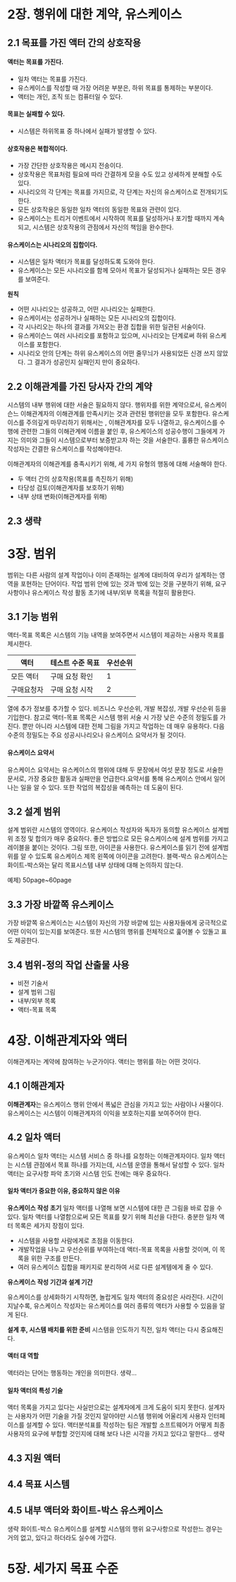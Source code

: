 # 2장. 행위에 대한 계약, 유스케이스

## 2.1 목표를 가진 액터 간의 상호작용

#### 액터는 목표를 가진다.
- 일차 액터는 목표를 가진다.
- 유스케이스를 작성할 때 가장 어려운 부분은, 하위 목표를 통제하는 부분이다. 
- 액터는 개인, 조직 또는 컴퓨터일 수 있다. 

#### 목표는 실패할 수 있다. 
- 시스템은 하위목표 중 하나에서 실패가 발생할 수 있다. 

#### 상호작용은 복합적이다.
- 가장 간단한 상호작용은 메시지 전송이다. 
- 상호작용은 목표처럼 필요에 따라 간결하게 모을 수도 있고 상세하게 분해할 수도 있다. 
- 시나리오의 각 단계는 목표를 가지므로, 각 단계는 자신의 유스케이스로 전개되기도 한다.
- 모든 상호작용은 동일한 일차 액터의 동일한 목표와 관련이 있다.
- 유스케이스는 트리거 이벤트에서 시작하여 목표를 달성하거나 포기할 때까지 계속되고, 시스템은 상호작용의 관점에서 자신의 책임을 완수한다.

#### 유스케이스는 시나리오의 집합이다.
- 시스템은 일차 액터가 목표를 달성하도록 도와야 한다.
- 유스케이스는 모든 시나리오를 함께 모아서 목표가 달성되거나 실패하는 모든 경우를 보여준다.

**원칙**
- 어떤 시나리오는 성공하고, 어떤 시나리오는 실패한다.
- 유스케이서는 성공하거나 실패하는 모든 시나리오의 집합이다.
- 각 시나리오는 하나의 결과를 가져오는 환경 집합을 위한 일관된 서술이다.
- 유스케이슨느 여러 시나리오를 포함하고 있으며, 시나리오는 단계로써 하위 유스케이스를 포함한다.
- 시나리오 안의 단계는 하위 유스케이스의 어떤 줄무늬가 사용되었든 신경 쓰지 않았다. 그 결과가 성공인지 실패인지 만이 중요하다.


## 2.2 이해관계를 가진 당사자 간의 계약

시스템의 내부 행위에 대한 서술은 필요하지 않다. 행위자를 위한 계약으로서, 유스케이슨느 이해관계자의 이해관계를 만족시키는 것과 관련된 행위만을 모두 포함한다. 유스케이스를 주의깊게 마무리하기 위해서는 , 이해관계자를 모두 나열하고, 유스케이스를 수행에 관련한 그들의 이해관계에 이름을 붙인 후, 유스케이스의 성공수행이 그들에게 가지는 의미와 그들이 시스템으로부터 보증받고자 하는 것을 서술한다. 훌륭한 유스케이스 작성자는 간결한 유스케이스를 작성해야한다.

이해관계자의 이해관계를 충족시키기 위해, 세 가지 유형의 행동에 대해 서술해야 한다.
- 두 액터 간의 상호작용(목표를 촉진하기 위해)
- 타당성 검토(이해관계자를 보호하기 위해)
- 내부 상태 변화(이해관계자를 위해)

## 2.3 생략


# 3장. 범위
범위는 다른 사람의 설계 작업이나 이미 존재하는 설계에 대비하여 우리가 설계하는 영역을 포현하는 단어이다. 작업 범위 안에 있는 것과 밖에 있는 것을 구분하기 위해, 요구사항이나 유스케이스 작성 활동 초기에 내부/외부 목록을 적절히 활용한다.

## 3.1 기능 범위
액터-목표 목록은 시스템의 기능 내역을 보여주면서 시스템이 제공하는 사용자 목표를 제시한다.

|액터|테스트 수준 목표|우선순위|
|---|---|---|
|모든 액터|구매 요청 확인|1|
|구매요청자|구매 요청 시작|2|

열에 추가 정보를 추가할 수 있다. 비즈니스 우선순위, 개발 복잡성, 개발 우선순위 등을 기입한다. 참고로 액터-목표 목록은 시스템 행위 서술 시 가장 낮은 수준의 정밀도를 가진다. 뿐만 아니라 시스템에 대한 전체 그림을 가지고 작업하는 데 매우 유용하다. 다음 수준의 정밀도는 주요 성공시나리오나 유스케이스 요약서가 될 것이다.

#### 유스케이스 요약서
유스케이스 요약서는 유스케이스의 행위에 대해 두 문장에서 여섯 문장 정도로 서술한 문서로, 가장 중요한 활동과 실패만을 언급한다.요약서를 통해 유스케이스 안에서 일어나는 일을 알 수 있다. 또한 작업의 복잡성을 예측하는 데 도움이 된다.


## 3.2 설계 범위

설계 범위란 시스템의 영역이다. 유스케이스 작성자와 독자가 동의할 유스케이스 설계범위 조정 및 합의가 매우 중요하다. 좋은 방법으로 모든 유스케이스에 설계 범위를 가지고 레이블을 붙이는 것이다. 그림 또한, 아이콘을 사용한다. 유스케이스를 읽기 전에 설계범위를 알 수 있도록 유스케이스 제목 왼쪽에 아이콘을 고려한다. 블랙-박스 유스케이스는 화이트-박스와는 달리 목표시스템 내부 상태에 대해 논의하지 않는다.

예제) 50page~60page

## 3.3 가장 바깥쪽 유스케이스

가장 바깥쪽 유스케이스는 시스템이 자신의 가장 바깥에 있는 사용자들에게 궁극적으로 어떤 이익이 있는지를 보여준다. 또한 시스템의 행위를 전체적으로 훑어볼 수 있돌고 표도 제공한다. 

## 3.4 범위-정의 작업 산출물 사용

- 비전 기술서
- 설계 범위 그림
- 내부/외부 목록
- 액터-목표 목록

# 4장. 이해관계자와 액터

이해관계자는 계약에 참여하는 누군가이다. 액터는 행위를 하는 어떤 것이다. 

## 4.1 이해관계자

**이해관계자**는 유스케이스 행위 안에서 폭넓은 관심을 가지고 있는 사람이나 사물이다. 유스케이스는 시스템이 이해관계자의 이익을 보호하는지를 보여주어야 한다.

## 4.2 일차 액터

유스케이스 일차 액터는 시스템 서비스 중 하나를 요청하는 이해관계자이다. 일차 액터는 시스템 관점에서 목표 하나를 가지는데, 시스템 운영을 통해서 달성할 수 있다. 일차 액터는 요구사항 파악 초기와 시스템 인도 전에는 매우 중요하다.


#### 일차 액터가 중요한 이유, 중요하지 않은 이유

**유스케이스 작성 초기**
일차 액터를 나열해 보면 시스템에 대한 큰 그림을 바로 잡을 수 있다. 일차 액터를 나열함으로써 모든 목표를 찾기 위해 최선을 다한다. 충분한 일차 액터 목록은 세가지 장점이 있다.

- 시스템을 사용할 사람에게로 초점을 이동한다.
- 개발작업을 나누고 우선순위를 부여하는데 액터-목표 목록을 사용할 것이며, 이 목록을 위한 구조를 만든다.
- 여러 유스케이스 집합을 패키지로 분리하여 서로 다른 설계템에게 줄 수 있다.

**유스케이스 작성 기간과 설계 기간**

유스케이스를 상세화하기 시작하면, 놀랍게도 일차 액터의 중요성은 사라진다. 시간이 지날수록, 유스케이스 작성자는 유스케이스를 여러 종류의 액터가 사용할 수 있음을 알게 된다. 

**설계 후, 시스템 배치를 위한 준비**
시스템을 인도하기 직전, 일차 액터는 다시 중요해진다. 

#### 액터 대 역할
액터라는 단어는 행동하는 개인을 의미한다. 
생략...


#### 일차 액터의 특성 기술

액터 목록을 가지고 있다는 사실만으로는 설계자에게 크게 도움이 되지 못한다. 설계자는 사용자가 어떤 기술을 가질 것인지 알아야만 시스템 행위에 어울리게 사용자 인터페이스를 설계할 수 있다. 액터분석표를 작성하는 팀은 개발할 소프트웨어가 어떻게 최종사용자의 요구에 부합할 것인지에 대해 보다 나은 시각을 가지고 있다고 말한다... 생략


## 4.3 지원 액터

## 4.4 목표 시스템

## 4.5 내부 액터와 화이트-박스 유스케이스
생략
화이트-박스 유스케이스를 설계할 시스템의 행위 요구사항으로 작성한느 경우는 거의 없고, 있다고 하더라도 실수에 가깝다. 



# 5장. 세가지 목표 수준

